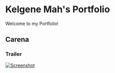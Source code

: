 # Kelgene Mah's Portfolio
Welcome to my Portfolio!

## Carena ##
### Trailer ###
[![Screenshot](https://github.com/Ghoststaker/Portfolio/tree/master/Screenshots/Carena/Carena_Logo.jpg)](https://www.youtube.com/watch?v=1BsB0pg29l0)